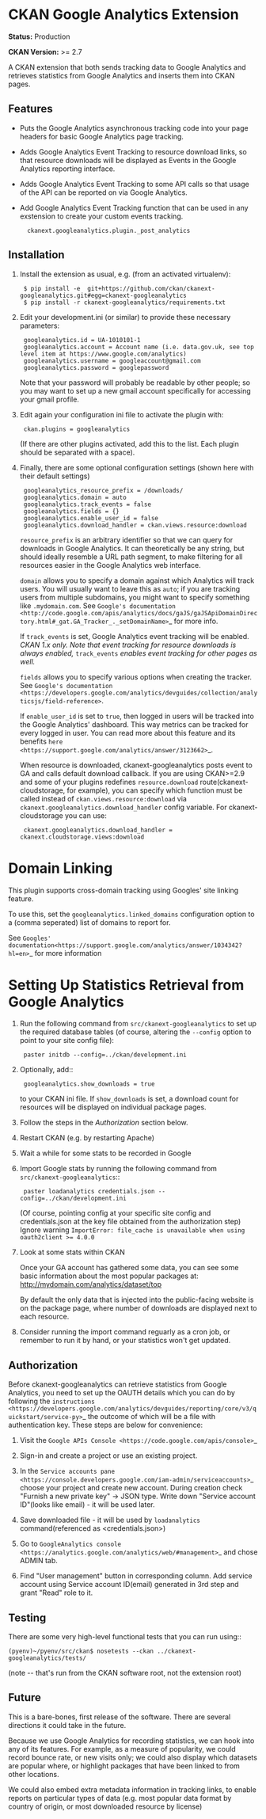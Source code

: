 # CKAN Google Analytics Extension

**Status:** Production

**CKAN Version:** >= 2.7

A CKAN extension that both sends tracking data to Google Analytics and
retrieves statistics from Google Analytics and inserts them into CKAN pages.

## Features


* Puts the Google Analytics asynchronous tracking code into your page headers
  for basic Google Analytics page tracking.

* Adds Google Analytics Event Tracking to resource download links, so that
  resource downloads will be displayed as Events in the Google Analytics
  reporting interface.

* Adds Google Analytics Event Tracking to some API calls so that usage of the
  API can be reported on via Google Analytics.

* Add Google Analytics Event Tracking function that can be used in any exstension
  to create your custom events tracking.

		ckanext.googleanalytics.plugin._post_analytics

## Installation


1. Install the extension as usual, e.g. (from an activated virtualenv):

		$ pip install -e  git+https://github.com/ckan/ckanext-googleanalytics.git#egg=ckanext-googleanalytics
		$ pip install -r ckanext-googleanalytics/requirements.txt

2. Edit your development.ini (or similar) to provide these necessary parameters:

		googleanalytics.id = UA-1010101-1
		googleanalytics.account = Account name (i.e. data.gov.uk, see top level item at https://www.google.com/analytics)
		googleanalytics.username = googleaccount@gmail.com
        googleanalytics.password = googlepassword

   Note that your password will probably be readable by other people;
   so you may want to set up a new gmail account specifically for
   accessing your gmail profile.

3. Edit again your configuration ini file to activate the plugin
   with:

		ckan.plugins = googleanalytics

   (If there are other plugins activated, add this to the list.  Each
   plugin should be separated with a space).

4. Finally, there are some optional configuration settings (shown here
   with their default settings)

		googleanalytics_resource_prefix = /downloads/
		googleanalytics.domain = auto
        googleanalytics.track_events = false
        googleanalytics.fields = {}
        googleanalytics.enable_user_id = false
        googleanalytics.download_handler = ckan.views.resource:download

   ``resource_prefix`` is an arbitrary identifier so that we can query
   for downloads in Google Analytics.  It can theoretically be any
   string, but should ideally resemble a URL path segment, to make
   filtering for all resources easier in the Google Analytics web
   interface.

   ``domain`` allows you to specify a domain against which Analytics
   will track users.  You will usually want to leave this as ``auto``;
   if you are tracking users from multiple subdomains, you might want
   to specify something like ``.mydomain.com``.
   See `Google's documentation
   <http://code.google.com/apis/analytics/docs/gaJS/gaJSApiDomainDirectory.html#_gat.GA_Tracker_._setDomainName>`_
   for more info.

   If ``track_events`` is set, Google Analytics event tracking will be
   enabled. *CKAN 1.x only.* *Note that event tracking for resource downloads
   is always enabled,* ``track_events`` *enables event tracking for other
   pages as well.*

   ``fields`` allows you to specify various options when creating the tracker. See `Google's documentation <https://developers.google.com/analytics/devguides/collection/analyticsjs/field-reference>`.

   If ``enable_user_id`` is set to ``true``, then logged in users will be tracked into the Google Analytics' dashboard.
   This way metrics can be tracked for every logged in user. You can read more
   about this feature and its benefits `here <https://support.google.com/analytics/answer/3123662>`_.

   When resource is downloaded, ckanext-googleanalytics posts event to
   GA and calls default download callback. If you are using CKAN>=2.9
   and some of your plugins redefines `resource.download`
   route(ckanext-cloudstorage, for example), you can specify which
   function must be called instead of `ckan.views.resource:download`
   via `ckanext.googleanalytics.download_handler` config variable. For ckanext-cloudstorage you can use:

		ckanext.googleanalytics.download_handler = ckanext.cloudstorage.views:download

# Domain Linking


This plugin supports cross-domain tracking using Googles' site linking feature.

To use this, set the ``googleanalytics.linked_domains`` configuration option to a (comma seperated) list of domains to report for.

See `Googles' documentation<https://support.google.com/analytics/answer/1034342?hl=en>`_ for more information

# Setting Up Statistics Retrieval from Google Analytics


1. Run the following command from ``src/ckanext-googleanalytics`` to
   set up the required database tables (of course, altering the
   ``--config`` option to point to your site config file):

		paster initdb --config=../ckan/development.ini

2. Optionally, add::

		googleanalytics.show_downloads = true

   to your CKAN ini file. If ``show_downloads`` is set, a download count for
   resources will be displayed on individual package pages.

3. Follow the steps in the *Authorization* section below.

4. Restart CKAN (e.g. by restarting Apache)

5. Wait a while for some stats to be recorded in Google

6. Import Google stats by running the following command from
   ``src/ckanext-googleanalytics``::

		paster loadanalytics credentials.json --config=../ckan/development.ini

   (Of course, pointing config at your specific site config and credentials.json at the
   key file obtained from the authorization step)
   Ignore warning `ImportError: file_cache is unavailable when using oauth2client >= 4.0.0`

7. Look at some stats within CKAN

   Once your GA account has gathered some data, you can see some basic
   information about the most popular packages at:
   http://mydomain.com/analytics/dataset/top

   By default the only data that is injected into the public-facing
   website is on the package page, where number of downloads are
   displayed next to each resource.

8. Consider running the import command reguarly as a cron job, or
   remember to run it by hand, or your statistics won't get updated.


## Authorization


Before ckanext-googleanalytics can retrieve statistics from Google Analytics, you need to set up the OAUTH details which you can do by following the `instructions <https://developers.google.com/analytics/devguides/reporting/core/v3/quickstart/service-py>`_ the outcome of which will be a file with authentication key. These steps are below for convenience:

1. Visit the `Google APIs Console <https://code.google.com/apis/console>`_

2. Sign-in and create a project or use an existing project.

3. In the `Service accounts pane <https://console.developers.google.com/iam-admin/serviceaccounts>`_ choose your project and create new account. During creation check "Furnish a new private key" -> JSON type. Write down "Service account ID"(looks like email) - it will be used later.

4. Save downloaded file - it will be used by `loadanalytics` command(referenced as <credentials.json>)

5. Go to `GoogleAnalytics console <https://analytics.google.com/analytics/web/#management>`_ and chose ADMIN tab.

6. Find "User management" button in corresponding column. Add service account using Service account ID(email) generated in 3rd step and grant "Read" role to it.


## Testing


There are some very high-level functional tests that you can run using::

	(pyenv)~/pyenv/src/ckan$ nosetests --ckan ../ckanext-googleanalytics/tests/

(note -- that's run from the CKAN software root, not the extension root)

## Future

This is a bare-bones, first release of the software.  There are
several directions it could take in the future.

Because we use Google Analytics for recording statistics, we can hook
into any of its features.  For example, as a measure of popularity, we
could record bounce rate, or new visits only; we could also display
which datasets are popular where, or highlight packages that have been
linked to from other locations.

We could also embed extra metadata information in tracking links, to
enable reports on particular types of data (e.g. most popular data
format by country of origin, or most downloaded resource by license)
